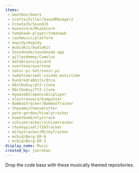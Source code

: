 ```yaml
---
items:
 - beetbox/beets
 - scottschiller/SoundManager2
 - CreateJS/SoundJS
 - musescore/MuseScore
 - tomahawk-player/tomahawk
 - cashmusic/platform
 - mopidy/mopidy
 - AudioKit/AudioKit
 - Soundnode/soundnode-app
 - gillesdemey/Cumulus
 - metabrainz/picard
 - overtone/overtone
 - sonic-pi-net/sonic-pi
 - swdotcom/swdc-vscode-musictime
 - hundredrabbits/Orca
 - 8bitbubsy/pt2-clone
 - 8bitbubsy/ft2-clone
 - mywave82/opencubicplayer
 - electronoora/komposter
 - BambooTracker/BambooTracker
 - theyamo/CheeseCutter
 - pete-gordon/hivelytracker
 - kometbomb/klystrack
 - schismtracker/schismtracker
 - chunkypixel/TIATracker
 - milkytracker/MilkyTracker
 - mrbid/Borg-ER-0
 - mrbid/Borg-ER-3
display_name: Music
created_by: jonrohan
---
```

Drop the code bass with these musically themed repositories.

